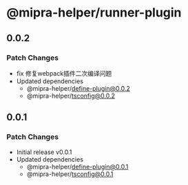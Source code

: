 # @mipra-helper/runner-plugin

## 0.0.2

### Patch Changes

- fix 修复webpack插件二次编译问题
- Updated dependencies
  - @mipra-helper/define-plugin@0.0.2
  - @mipra-helper/tsconfig@0.0.2

## 0.0.1

### Patch Changes

- Initial release v0.0.1
- Updated dependencies
  - @mipra-helper/define-plugin@0.0.1
  - @mipra-helper/tsconfig@0.0.1
